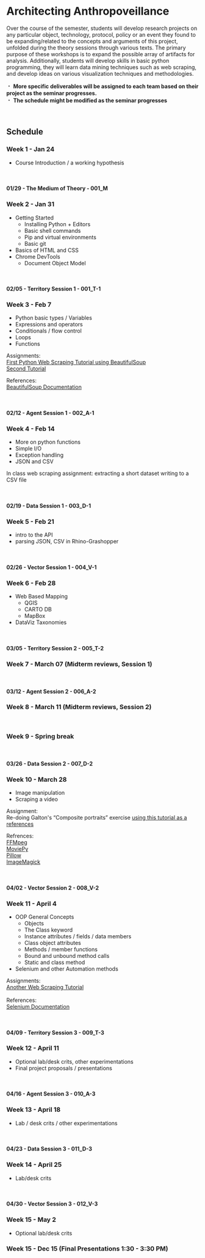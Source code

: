 # Architecting Anthropoveillance

Over the course of the semester, students will develop research projects on any particular object, technology, protocol, policy or an event they found to be expanding/related to the concepts and arguments of this project, unfolded during the theory sessions through various texts. The primary purpose of these workshops is to expand the possible array of artifacts for analysis. Additionally, students will develop skills in basic python programming, they will learn data mining techniques such as web scraping, and develop ideas on various visualization techniques and methodologies.


&#65121; **More specific deliverables will be assigned to each team based on their project as the seminar progresses.**  
&#65121; **The schedule might be modified as the seminar progresses**

&nbsp;
&nbsp;

## Schedule

### Week 1 - Jan 24

* Course Introduction / a working hypothesis 
 
&nbsp;
#### 01/29 - The Medium of Theory - 001_M
### Week 2 - Jan 31

* Getting Started
    * Installing Python + Editors
    * Basic shell commands
    * Pip and virtual environments
    * Basic git
* Basics of HTML and CSS
* Chrome DevTools
    * Document Object Model

&nbsp;
#### 02/05 - Territory Session 1 - 001_T-1
### Week 3 - Feb 7

* Python basic types / Variables
* Expressions and operators
* Conditionals / flow control
* Loops
* Functions

Assignments: </br>
[First Python Web Scraping Tutorial using BeautifulSoup](https://www.dataquest.io/blog/web-scraping-tutorial-python/) </br> 
[Second Tutorial](https://first-web-scraper.readthedocs.io/en/latest/) </br>

References: </br>
[BeautifulSoup Documentation](https://www.crummy.com/software/BeautifulSoup/)

&nbsp;
#### 02/12 - Agent Session 1 - 002_A-1
### Week 4 - Feb 14

* More on python functions
* Simple I/O
* Exception handling
* JSON and CSV

In class web scraping assignment: extracting a short dataset writing to a CSV file

&nbsp;
#### 02/19 - Data Session 1 - 003_D-1
### Week 5 - Feb 21

* intro to the API
* parsing JSON, CSV in Rhino-Grashopper

&nbsp;
#### 02/26 - Vector Session 1 - 004_V-1
### Week 6 - Feb 28

* Web Based Mapping
    * QGIS
    * CARTO DB
    * MapBox
* DataViz Taxonomies

&nbsp;
#### 03/05 - Territory Session 2 - 005_T-2
### Week 7 - March 07 (Midterm reviews, Session 1)

&nbsp;
#### 03/12 - Agent Session 2 - 006_A-2
### Week 8 - March 11 (Midterm reviews, Session 2)

&nbsp;
### Week 9 - Spring break

&nbsp;
#### 03/26 - Data Session 2 - 007_D-2
### Week 10 - March 28

* Image manipulation
* Scraping a video

Assignment:</br>
Re-doing Galton's “Composite portraits” exercise
[using this tutorial as a references](https://www3.nd.edu/~pbui/teaching/cse.20289.sp17/homework04.html)

Refrences: </br>
[FFMpeg](https://ffmpeg.org/about.html)</br>
[MoviePy](http://zulko.github.io/moviepy/)</br>
[Pillow](https://pillow.readthedocs.io/en/4.0.x/) </br>
[ImageMagick](https://www.imagemagick.org/script/index.php) </br>

&nbsp;
#### 04/02 - Vector Session 2 - 008_V-2
### Week 11 - April 4

* OOP General Concepts
    * Objects
    * The Class keyword
    * Instance attributes / fields / data members
    * Class object attributes
    * Methods / member functions
    * Bound and unbound method calls
    * Static and class method
* Selenium and other Automation methods

Assignments:</br>
[Another Web Scraping Tutorial](https://automatetheboringstuff.com/chapter11/)</br></br>
References:</br>
[Selenium Documentation](https://selenium-python.readthedocs.io/)


&nbsp;
#### 04/09 - Territory Session 3 - 009_T-3
### Week 12 - April 11

* Optional lab/desk crits, other experimentations
* Final project proposals / presentations

&nbsp;
#### 04/16 - Agent Session 3 - 010_A-3
### Week 13 - April 18

* Lab / desk crits / other experimentations

&nbsp;
#### 04/23 - Data Session 3 - 011_D-3
### Week 14 - April 25

* Lab/desk crits

&nbsp;
#### 04/30 - Vector Session 3 - 012_V-3
### Week 15 - May 2

* Optional lab/desk crits

### Week 15 - Dec 15 (Final Presentations 1:30 - 3:30 PM)
